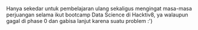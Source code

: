 Hanya sekedar untuk pembelajaran ulang sekaligus mengingat masa-masa perjuangan selama ikut bootcamp Data Science di Hacktiv8,
ya walaupun gagal di phase 0 dan gabisa lanjut karena suatu problem :')
